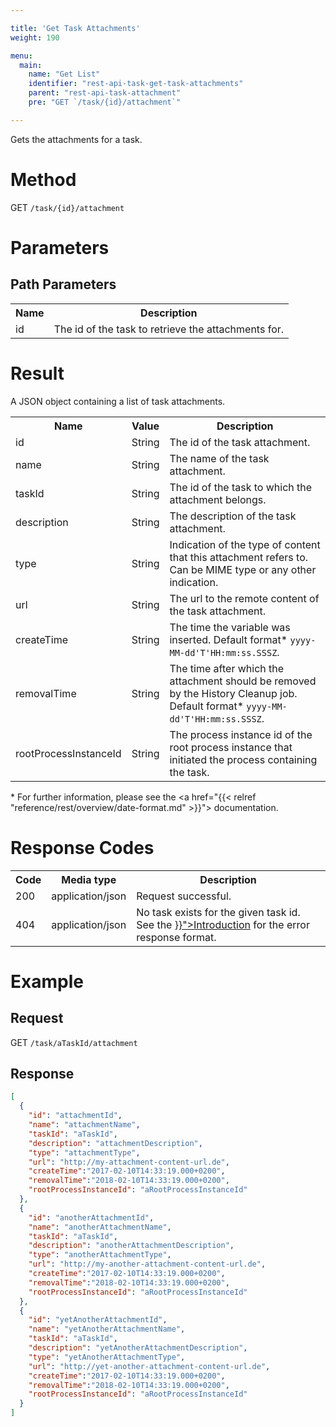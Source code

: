 ```yaml
---

title: 'Get Task Attachments'
weight: 190

menu:
  main:
    name: "Get List"
    identifier: "rest-api-task-get-task-attachments"
    parent: "rest-api-task-attachment"
    pre: "GET `/task/{id}/attachment`"

---
```



Gets the attachments for a task.


# Method

GET `/task/{id}/attachment`


# Parameters

## Path Parameters

<table class="table table-striped">
  <tr>
    <th>Name</th>
    <th>Description</th>
  </tr>
  <tr>
    <td>id</td>
    <td>The id of the task to retrieve the attachments for.</td>
  </tr>
</table>

# Result

A JSON object containing a list of task attachments.

<table class="table table-striped">
  <tr>
    <th>Name</th>
    <th>Value</th>
    <th>Description</th>
  </tr>
  <tr>
    <td>id</td>
    <td>String</td>
    <td>The id of the task attachment.</td>
  </tr>
  <tr>
    <td>name</td>
    <td>String</td>
    <td>The name of the task attachment.</td>
  </tr>
  <tr>
    <td>taskId</td>
    <td>String</td>
    <td>The id of the task to which the attachment belongs.</td>
  </tr>
  <tr>
    <td>description</td>
    <td>String</td>
    <td>The description of the task attachment.</td>
  </tr>
  <tr>
    <td>type</td>
    <td>String</td>
    <td>Indication of the type of content that this attachment refers to. Can be MIME type or any other indication.</td>
  </tr>
  <tr>
    <td>url</td>
    <td>String</td>
    <td>The url to the remote content of the task attachment.</td>
  </tr>
  <tr>
    <td>createTime</td>
    <td>String</td>
    <td>The time the variable was inserted. Default format* <code>yyyy-MM-dd'T'HH:mm:ss.SSSZ</code>.</td>
  </tr>
  <tr>
    <td>removalTime</td>
    <td>String</td>
    <td>The time after which the attachment should be removed by the History Cleanup job. Default format* <code>yyyy-MM-dd'T'HH:mm:ss.SSSZ</code>.</td>
  </tr>
  <tr>
    <td>rootProcessInstanceId</td>
    <td>String</td>
    <td>The process instance id of the root process instance that initiated the process containing the task.</td>
  </tr>
</table>

\* For further information, please see the <a href="{{< relref "reference/rest/overview/date-format.md" >}}"> documentation</a>.

# Response Codes

<table class="table table-striped">
  <tr>
    <th>Code</th>
    <th>Media type</th>
    <th>Description</th>
  </tr>
  <tr>
    <td>200</td>
    <td>application/json</td>
    <td>Request successful.</td>
  </tr>
  <tr>
    <td>404</td>
    <td>application/json</td>
    <td>No task exists for the given task id. See the <a href="{{< relref "reference/rest/overview/index.md#error-handling" >}}">Introduction</a> for the error response format.</td>
  </tr>
</table>


# Example

## Request

GET `/task/aTaskId/attachment`

## Response

```json
[
  {
    "id": "attachmentId",
    "name": "attachmentName",
    "taskId": "aTaskId",
    "description": "attachmentDescription",
    "type": "attachmentType",
    "url": "http://my-attachment-content-url.de",
    "createTime":"2017-02-10T14:33:19.000+0200",
    "removalTime":"2018-02-10T14:33:19.000+0200",
    "rootProcessInstanceId": "aRootProcessInstanceId"
  },
  {
    "id": "anotherAttachmentId",
    "name": "anotherAttachmentName",
    "taskId": "aTaskId",
    "description": "anotherAttachmentDescription",
    "type": "anotherAttachmentType",
    "url": "http://my-another-attachment-content-url.de",
    "createTime":"2017-02-10T14:33:19.000+0200",
    "removalTime":"2018-02-10T14:33:19.000+0200",
    "rootProcessInstanceId": "aRootProcessInstanceId"
  },
  {
    "id": "yetAnotherAttachmentId",
    "name": "yetAnotherAttachmentName",
    "taskId": "aTaskId",
    "description": "yetAnotherAttachmentDescription",
    "type": "yetAnotherAttachmentType",
    "url": "http://yet-another-attachment-content-url.de",
    "createTime":"2017-02-10T14:33:19.000+0200",
    "removalTime":"2018-02-10T14:33:19.000+0200",
    "rootProcessInstanceId": "aRootProcessInstanceId"
  }
]
```

